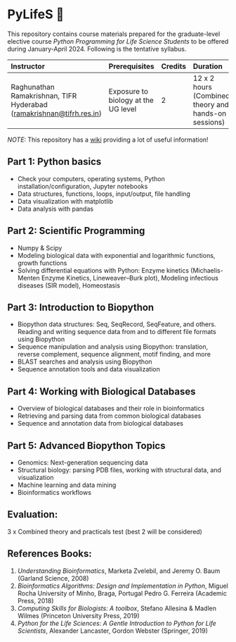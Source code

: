 # PyLifeS :construction:

This repository contains course materials prepared for the graduate-level elective course _Python Programming for Life Science Students_ to be offered during January-April 2024. Following is the tentative syllabus. 

| Instructor                                         | Prerequisites                           | Credits | Duration                                      |
|:----------------------------------------------------|:-----------------------------------------|:---------|:-----------------------------------------------|
| Raghunathan Ramakrishnan, TIFR Hyderabad (ramakrishnan@tifrh.res.in) | Exposure to biology at the UG level | 2       | 12 x 2 hours (Combined theory and hands-on sessions) |

_NOTE:_ This repository has a [wiki](https://github.com/raghurama123/PyLifeS/wiki) providing a lot of useful information! 

## Part 1: Python basics
- Check your computers, operating systems, Python installation/configuration, Jupyter notebooks
- Data structures, functions, loops, input/output, file handling
- Data visualization with matplotlib
- Data analysis with pandas

## Part 2: Scientific Programming
- Numpy & Scipy
- Modeling biological data with exponential and logarithmic functions, growth functions
- Solving differential equations with Python: Enzyme kinetics (Michaelis-Menten Enzyme Kinetics, Lineweaver–Burk plot), Modeling infectious diseases (SIR model), Homeostasis

## Part 3: Introduction to Biopython
- Biopython data structures: Seq, SeqRecord, SeqFeature, and others. Reading and writing sequence data from and to different file formats using Biopython
- Sequence manipulation and analysis using Biopython: translation, reverse complement, sequence alignment, motif finding, and more
- BLAST searches and analysis using Biopython
- Sequence annotation tools and data visualization

## Part 4: Working with Biological Databases
- Overview of biological databases and their role in bioinformatics
- Retrieving and parsing data from common biological databases
- Sequence and annotation data from biological databases

## Part 5: Advanced Biopython Topics
- Genomics: Next-generation sequencing data
- Structural biology: parsing PDB files, working with structural data, and visualization
- Machine learning and data mining
- Bioinformatics workflows

## Evaluation:

3 x Combined theory and practicals test (best 2 will be considered)

## References Books:     
1. _Understanding Bioinformatics_, Marketa Zvelebil, and Jeremy O. Baum (Garland Science, 2008)
2. _Bioinformatics Algorithms: Design and Implementation in Python_, Miguel Rocha University of Minho, Braga, Portugal Pedro G. Ferreira (Academic Press, 2018)
3. _Computing Skills for Biologists: A toolbox_, Stefano Allesina & Madlen Wilmes (Princeton University Press, 2019)
4. _Python for the Life Sciences: A Gentle Introduction to Python for Life Scientists_, Alexander Lancaster, Gordon Webster (Springer, 2019)
